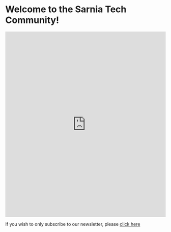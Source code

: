 ---
---
# Welcome to the Sarnia Tech Community!

<iframe src="https://services.cognitoforms.com/f/N78qdX2YcEavlT8UYd_QSg?id=2" style="position:relative;width:1px;min-width:100%;*width:100%;" frameborder="0" scrolling="yes" seamless="seamless" height="583" width="100%"></iframe>
<script src="https://services.cognitoforms.com/scripts/embed.js"></script>

If you wish to only subscribe to our newsletter, please [click here](https://www.cognitoforms.com/SarniaTechCommunity/SarniaTechCommunitySubscribe)